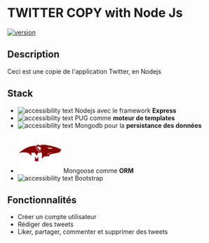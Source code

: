 # TWITTER COPY with Node Js

[![version](https://img.shields.io/badge/version-1.0.0-yellow.svg)](https://semver.org)

## Description

Ceci est une copie de l'application Twitter, en Nodejs

## Stack

- <img src="https://cdn.freebiesupply.com/logos/large/2x/nodejs-1-logo-png-transparent.png" height="100" alt="accessibility text"> Nodejs avec le framework **Express**
- <img src="https://cdn.freebiesupply.com/logos/large/2x/pugpugjs-logo-png-transparent.png" height="100" alt="accessibility text"> PUG comme **moteur de templates**
- <img src="https://upload.wikimedia.org/wikipedia/commons/thumb/9/93/MongoDB_Logo.svg/2560px-MongoDB_Logo.svg.png" height="100" alt="accessibility text"> Mongodb pour la **persistance des données**
- <img src="https://raw.githubusercontent.com/github/explore/80688e429a7d4ef2fca1e82350fe8e3517d3494d/topics/mongoose/mongoose.png" height="100" alt="accessibility text"> Mongoose comme **ORM**
- <img src="https://upload.wikimedia.org/wikipedia/commons/thumb/b/b2/Bootstrap_logo.svg/1280px-Bootstrap_logo.svg.png" height="100" alt="accessibility text"> Bootstrap

## Fonctionnalités

- Créer un compte utilisateur
- Rédiger des tweets
- Liker, partager, commenter et supprimer des tweets

